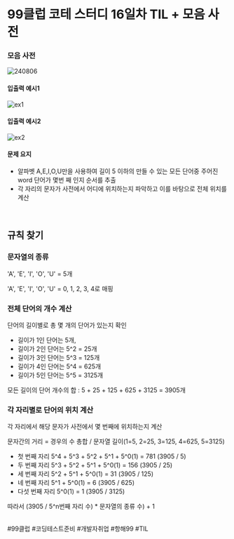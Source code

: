 # 99클럽 코테 스터디 16일차 TIL + 모음 사전

### 모음 사전

![240806](https://github.com/user-attachments/assets/f0537a09-f036-493e-8bf3-ba541f356cbb)

#### 입출력 예시1

![ex1](https://github.com/user-attachments/assets/277f84d0-8c17-42f1-b506-68bc941e8ccb)

#### 입출력 예시2

![ex2](https://github.com/user-attachments/assets/8cdbb7c1-4235-4d26-8f50-1670217135fd)

#### 문제 요지
- 알파벳 A,E,I,O,U만을 사용하여 길이 5 이하의 만들 수 있는 모든 단어중 주어진 word 단어가 몇번 째 인지 순서를 추출
- 각 자리의 문자가 사전에서 어디에 위치하는지 파악하고 이를 바탕으로 전체 위치를 계산

<br>

## 규칙 찾기

### 문자열의 종류
'A', 'E', 'I', 'O', 'U' = 5개

'A', 'E', 'I', 'O', 'U' = 0, 1, 2, 3, 4로 매핑

### 전체 단어의 개수 계산
단어의 길이별로 총 몇 개의 단어가 있는지 확인

- 길이가 1인 단어는 5개, 
- 길이가 2인 단어는 5^2 = 25개
- 길이가 3인 단어는 5^3 = 125개
- 길이가 4인 단어는 5^4 = 625개
- 길이가 5인 단어는 5^5 = 3125개

모든 길이의 단어 개수의 합 :  5 + 25 + 125 + 625 + 3125 = 3905개

### 각 자리별로 단어의 위치 계산
각 자리에서 해당 문자가 사전에서 몇 번째에 위치하는지 계산

문자간의 거리 = 경우의 수 총합 / 문자열 길이(1=5, 2=25, 3=125, 4=625, 5=3125)

- 첫 번째 자리 5^4 + 5^3 + 5^2 + 5^1 + 5^0(1) = 781 (3905 / 5)
- 두 번째 자리 5^3 + 5^2 + 5^1 + 5^0(1) = 156 (3905 / 25)
- 세 번째 자리 5^2 + 5^1 + 5^0(1) = 31 (3905 / 125)
- 네 번째 자리 5^1 + 5^0(1) = 6 (3905 / 625)
- 다섯 번째 자리 5^0(1) = 1 (3905 / 3125)

따라서 
(3905 / 5^n번째 자리 수) * 문자열의 종류 수) + 1

<br>
#99클럽 #코딩테스트준비 #개발자취업 #항해99 #TIL
